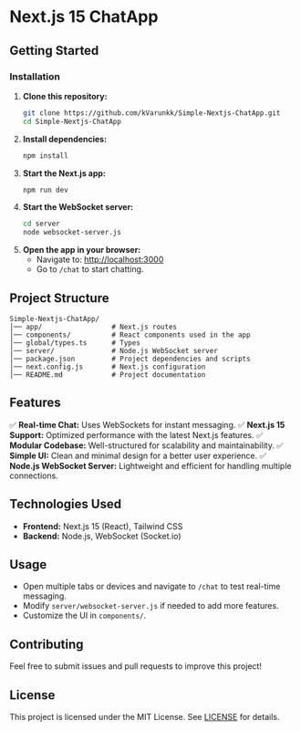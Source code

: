 # Next.js 15 ChatApp

## Getting Started

### Installation

1. **Clone this repository:**
   ```sh
   git clone https://github.com/kVarunkk/Simple-Nextjs-ChatApp.git
   cd Simple-Nextjs-ChatApp
   ```
2. **Install dependencies:**
   ```sh
   npm install
   ```
3. **Start the Next.js app:**
   ```sh
   npm run dev
   ```
4. **Start the WebSocket server:**
   ```sh
   cd server
   node websocket-server.js
   ```
5. **Open the app in your browser:**
   - Navigate to: [http://localhost:3000](http://localhost:3000)
   - Go to `/chat` to start chatting.

## Project Structure

```
Simple-Nextjs-ChatApp/
│── app/                 # Next.js routes
│── components/          # React components used in the app
│── global/types.ts      # Types
│── server/              # Node.js WebSocket server
│── package.json         # Project dependencies and scripts
│── next.config.js       # Next.js configuration
│── README.md            # Project documentation
```

## Features

✅ **Real-time Chat:** Uses WebSockets for instant messaging.
✅ **Next.js 15 Support:** Optimized performance with the latest Next.js features.
✅ **Modular Codebase:** Well-structured for scalability and maintainability.
✅ **Simple UI:** Clean and minimal design for a better user experience.
✅ **Node.js WebSocket Server:** Lightweight and efficient for handling multiple connections.

## Technologies Used

- **Frontend:** Next.js 15 (React), Tailwind CSS
- **Backend:** Node.js, WebSocket (Socket.io)

## Usage

- Open multiple tabs or devices and navigate to `/chat` to test real-time messaging.
- Modify `server/websocket-server.js` if needed to add more features.
- Customize the UI in `components/`.

## Contributing

Feel free to submit issues and pull requests to improve this project!

## License

This project is licensed under the MIT License. See [LICENSE](LICENSE) for details.
